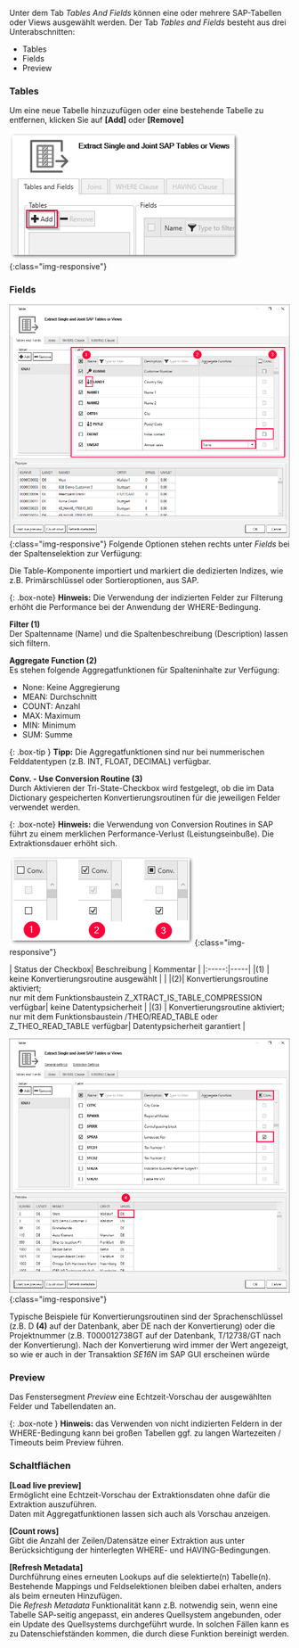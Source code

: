 Unter dem Tab *Tables And Fields* können eine oder mehrere SAP-Tabellen oder Views ausgewählt werden.
Der Tab *Tables and Fields* besteht aus drei Unterabschnitten:
- Tables
- Fields
- Preview


### Tables
 Um eine neue Tabelle hinzuzufügen oder eine bestehende Tabelle zu entfernen, klicken Sie auf **[Add]** oder **[Remove]**
 
 ![Add_table](/img/content/table/table_main-window_add.png){:class="img-responsive"}


### Fields
![Fields](/img/content/table/table_fields_filter.png){:class="img-responsive"}
Folgende Optionen stehen rechts unter *Fields* bei der Spaltenselektion zur Verfügung: <br>

Die Table-Komponente importiert und markiert die dedizierten Indizes, wie z.B. Primärschlüssel oder Sortieroptionen, aus SAP.

{: .box-note}
**Hinweis:** Die Verwendung der indizierten Felder zur Filterung erhöht die Performance bei der Anwendung der WHERE-Bedingung.

**Filter (1)** <br>
Der Spaltenname (Name) und die Spaltenbeschreibung (Description) lassen sich filtern.

**Aggregate Function (2)** <br>
Es stehen folgende Aggregatfunktionen für Spalteninhalte zur Verfügung:
- None: Keine Aggregierung 
- MEAN: Durchschnitt
- COUNT: Anzahl  
- MAX: Maximum
- MIN: Minimum 
- SUM: Summe

{: .box-tip }
**Tipp:** Die Aggregatfunktionen sind nur bei nummerischen Felddatentypen (z.B. INT, FLOAT, DECIMAL) verfügbar.

**Conv. - Use Conversion Routine (3)**  <br>
Durch Aktivieren der Tri-State-Checkbox wird festgelegt, ob die im Data Dictionary gespeicherten Konvertierungsroutinen für die jeweiligen Felder verwendet werden. 

{: .box-note}
**Hinweis:** die Verwendung von Conversion Routines in SAP führt zu einem merklichen Performance-Verlust (Leistungseinbuße). Die Extraktionsdauer erhöht sich. 


![tri-state box](/img/content/table/tri-state_checkbox.png){:class="img-responsive"}

| Status der Checkbox| Beschreibung | Kommentar |
|:-----:|-----|
|(1) | keine Konvertierungsroutine ausgewählt | | 
|(2)| Konvertierungsroutine aktiviert;<br> nur mit dem Funktionsbaustein Z_XTRACT_IS_TABLE_COMPRESSION verfügbar| keine Datentypsicherheit |
|(3)  | Konvertierungsroutine aktiviert;<br> nur mit dem Funktionsbaustein /THEO/READ_TABLE oder Z_THEO_READ_TABLE verfügbar| Datentypsicherheit garantiert |

![Conversion routine](/img/content/table/table_fields_filter3.png){:class="img-responsive"}

Typische Beispiele für Konvertierungsroutinen sind der Sprachenschlüssel (z.B. D **(4)** auf der Datenbank, aber DE nach der Konvertierung) oder die Projektnummer (z.B. T000012738GT auf der Datenbank, T/12738/GT nach der Konvertierung). Nach der Konvertierung wird immer der Wert angezeigt, so wie er auch in der Transaktion *SE16N* im SAP GUI erscheinen würde

### Preview
Das Fenstersegment *Preview* eine Echtzeit-Vorschau der ausgewählten Felder und Tabellendaten an. 

{: .box-note }
**Hinweis:** das Verwenden von nicht indizierten Feldern in der WHERE-Bedingung kann bei großen Tabellen ggf. zu langen Wartezeiten / Timeouts beim Preview führen.


### Schaltflächen
**[Load live preview]** <br>
Ermöglicht eine Echtzeit-Vorschau der Extraktionsdaten ohne dafür die Extraktion auszuführen. <br>
Daten mit Aggregatfunktionen lassen sich auch als Vorschau anzeigen. 
 
**[Count rows]** <br>
Gibt die Anzahl der Zeilen/Datensätze einer Extraktion aus unter Berücksichtigung der hinterlegten WHERE- und HAVING-Bedingungen. 

**[Refresh Metadata]** <br>
Durchführung eines erneuten Lookups auf die selektierte(n) Tabelle(n). Bestehende Mappings und Feldselektionen bleiben dabei erhalten, anders als beim erneuten Hinzufügen.<br>
Die *Refresh Metadata* Funktionalität kann z.B. notwendig sein, wenn eine Tabelle SAP-seitig angepasst, ein anderes Quellsystem angebunden, oder ein Update des Quellsystems durchgeführt wurde. In solchen Fällen kann es zu Datenschiefständen kommen, die durch diese Funktion bereinigt werden.   
 
